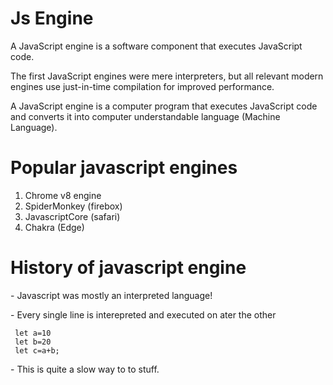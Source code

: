 # Js Engine

A JavaScript engine is a software component that executes JavaScript code.

The first JavaScript engines were mere interpreters, but all relevant modern engines use just-in-time compilation for improved performance.

A JavaScript engine is a computer program that executes JavaScript code and converts it into computer understandable language (Machine Language).

# Popular javascript engines

1. Chrome v8 engine
2. SpiderMonkey (firebox)
3. JavascriptCore (safari)
4. Chakra (Edge)

# History of javascript engine

\- Javascript was mostly an interpreted language!

\- Every single line is interepreted and executed on ater the other

```
 let a=10
 let b=20
 let c=a+b;
```

\- This is quite a slow way to to stuff.
